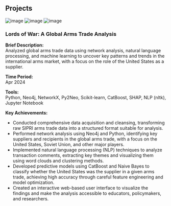 ## Projects
![image](https://github.com/user-attachments/assets/f41da775-11c6-46c2-b0c6-f376c888c4f9)
![image](https://github.com/user-attachments/assets/90dcf5c8-4122-45a2-9680-b2177b1dd677)
![image](https://github.com/user-attachments/assets/d7d65f6c-71b0-417d-9182-54ae941d1399)

### Lords of War: A Global Arms Trade Analysis

**Brief Description:**  
Analyzed global arms trade data using network analysis, natural language processing, and machine learning to uncover key patterns and trends in the international arms market, with a focus on the role of the United States as a supplier.

**Time Period:**  
Apr 2024

**Tools:**  
Python, Neo4j, NetworkX, Py2Neo, Scikit-learn, CatBoost, SHAP, NLP (nltk), Jupyter Notebook

**Key Achievements:**
- Conducted comprehensive data acquisition and cleansing, transforming raw SIPRI arms trade data into a structured format suitable for analysis.
- Performed network analysis using Neo4j and Python, identifying key suppliers and recipients in the global arms trade, with a focus on the United States, Soviet Union, and other major players.
- Implemented natural language processing (NLP) techniques to analyze transaction comments, extracting key themes and visualizing them using word clouds and clustering methods.
- Developed predictive models using CatBoost and Naive Bayes to classify whether the United States was the supplier in a given arms trade, achieving high accuracy through careful feature engineering and model optimization.
- Created an interactive web-based user interface to visualize the findings and make the analysis accessible to educators, policymakers, and researchers.
